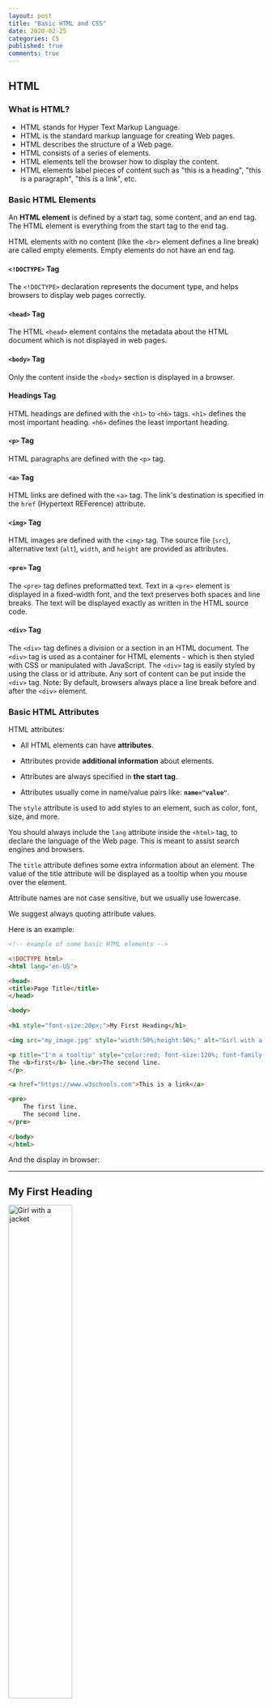 ```yaml
---
layout: post
title: "Basic HTML and CSS"
date: 2020-02-25
categories: CS
published: true
comments: true
---
```


## HTML

### What is HTML?

- HTML stands for Hyper Text Markup Language.
- HTML is the standard markup language for creating Web pages.
- HTML describes the structure of a Web page.
- HTML consists of a series of elements.
- HTML elements tell the browser how to display the content.
- HTML elements label pieces of content such as "this is a heading", "this is a paragraph", "this is a link", etc.

### Basic HTML Elements

An **HTML element** is defined by a start tag, some content, and an end tag. The HTML element is everything from the start tag to the end tag. 

HTML elements with no content (like the `<br>` element defines a line break) are called empty elements. Empty elements do not have an end tag. 

#### `<!DOCTYPE>` Tag

The `<!DOCTYPE>` declaration represents the document type, and helps browsers to display web pages correctly. 

#### `<head>` Tag

The HTML `<head>` element contains the metadata about the HTML document which is not displayed in web pages. 

#### `<body>` Tag

Only the content inside the `<body>` section is displayed in a browser. 

#### Headings Tag

HTML headings are defined with the `<h1>` to `<h6>` tags. `<h1>` defines the most important heading. `<h6>` defines the least important heading. 

####  `<p>` Tag

HTML paragraphs are defined with the `<p>` tag.

#### `<a>` Tag

HTML links are defined with the `<a>` tag. The link's destination is specified in the `href` (Hypertext REFerence) attribute. 

#### `<img>` Tag

HTML images are defined with the `<img>` tag. The source file (`src`), alternative text (`alt`), `width`, and `height` are provided as attributes. 

#### `<pre>` Tag

The `<pre>` tag defines preformatted text. Text in a `<pre>` element is displayed in a fixed-width font, and the text preserves both spaces and line breaks. The text will be displayed exactly as written in the HTML source code. 

#### `<div>` Tag 

The `<div>` tag defines a division or a section in an HTML document. The `<div>` tag is used as a container for HTML elements - which is then styled with CSS or manipulated with JavaScript. The `<div>` tag is easily styled by using the class or id attribute. Any sort of content can be put inside the `<div>` tag. Note: By default, browsers always place a line break before and after the `<div>` element.

### Basic HTML Attributes

HTML attributes: 

- All HTML elements can have **attributes**.

- Attributes provide **additional information** about elements.

- Attributes are always specified in **the start tag**.

- Attributes usually come in name/value pairs like: **`name="value"`**.

The `style` attribute is used to add styles to an element, such as color, font, size, and more. 

You should always include the `lang` attribute inside the `<html>` tag, to declare the language of the Web page. This is meant to assist search engines and browsers. 

The `title` attribute defines some extra information about an element. The value of the title attribute will be displayed as a tooltip when you mouse over the element. 

Attribute names are not case sensitive, but we usually use lowercase. 

We suggest always quoting attribute values. 

Here is an example: 

```html
<!-- example of some basic HTML elements -->

<!DOCTYPE html>
<html lang="en-US">

<head>
<title>Page Title</title>
</head>

<body>
    
<h1 style="font-size:20px;">My First Heading</h1>

<img src="my_image.jpg" style="width:50%;height:50%;" alt="Girl with a jacket">

<p title="I'm a tooltip" style="color:red; font-size:120%; font-family: Arial; text-align:center;">
The <b>first</b> line.<br>The second line.
</p>

<a href="https://www.w3schools.com">This is a link</a>

<pre>
	The first line.
	The second line.
</pre>
    
</body>
</html>
```

And the display in browser:

---
<h1 style="font-size:20px;">My First Heading</h1>
<img src="my_image.jpg" style="width:50%;height:50%;" alt="Girl with a jacket">

<p title="I'm a tooltip" style="color:red; font-size:120%; font-family: Arial; text-align:center;">
The <b>first</b> line.<br>The second line.
</p>

<a href="https://www.w3schools.com">This is a link</a>

<pre>
	The first line.
	The second line.
</pre>
---

### HTML `class` and `id` Attribute

#### `class` Attribute

The HTML `class` attribute is used to specify a class for an HTML element. Multiple HTML elements can share the same class. The `class` attribute is often used to point to a class name in a style sheet. It can also be used by a JavaScript to access and manipulate elements with the specific class name.

The `class` attribute can be used on **any** HTML element. To create a class, write a period (.) character, followed by a class name, then define the CSS properties within curly braces {}.

```html
<!-- example of HTML class attribute -->

<!DOCTYPE html>
<html>
<head>
<style>
.note {
  font-size: 120%;
  color: red;
}
.city {
  background-color: tomato;
  border: 2px solid black;
  margin: 20px;
  padding: 20px;
}
</style>
</head>
<body>

<h2>My <span class="note">Important</span> Heading</h2>
<p>This is some <span class="note">important</span> text.</p>

<div class="city">
  <h2>London</h2>
  <p>London is the capital of England.</p>
</div>

</body>
</html>
```

The class name can also be used by JavaScript to perform certain tasks for specific elements. JavaScript can access elements with a specific class name with the `getElementsByClassName()` method. 

#### `id` Attribute

The `id` attribute specifies a unique id for an HTML element. The value of the `id` attribute must be unique within the HTML document. 

The `id` attribute is used to point to a specific style declaration in a style sheet. It is also used by JavaScript to access and manipulate the element with the specific id. JavaScript can access an element with a specific id with the `getElementById()` method.

The syntax for id is: write a hash character (#), followed by an id name. Then, define the CSS properties within curly braces {}.

In the following example we have an `<h1>` element that points to the id name "myHeader". This `<h1>` element will be styled according to the `#myHeader` style definition in the head section: 

```html
<!DOCTYPE html>
<html>
<head>
<style>
#myHeader {
  background-color: lightblue;
  color: black;
  padding: 40px;
  text-align: center;
}
</style>
</head>
<body>

<h1 id="myHeader">My Header</h1>

</body>
</html>
```

HTML bookmarks are used to allow readers to jump to specific parts of a webpage. Bookmarks can be useful if your page is very long. To use a bookmark, you must first create it. For example, 

```html
<p id="bookmark" color="grey" style="font-style: italic;">A bookmark</p>
```

<p id="bookmark" color="grey" style="font-style: italic;">A bookmark</p>

Then, add a link to the bookmark ("Link to the bookmark"), from within the same page: 

```html
<a href="#bookmark">Link to the bookmark</a>
```

<a href="#bookmark">Link to the bookmark</a>

Or, add a link from another page:

```html
<a href="html_demo.html#bookmark">Link to the bookmark</a>
```

Then, when the link is clicked, the page will scroll to the location with the bookmark. 

#### Difference Between `class` and `id`

A class name can be used by multiple HTML elements, while an id name must only be used by one HTML element within the page. 

## CSS

**CSS** stands for **C**ascading **S**tyle **S**heets. CSS **describes how HTML elements are to be displayed on**. CSS saves a lot of work. It can control the layout of multiple web pages all at once.

The word **cascading** means that a style applied to a parent element will also apply to all children elements within the parent. So, if you set the color of the body text to "blue", all headings, paragraphs, and other text elements within the body will also get the same color (unless you specify something else).

CSS can be added to HTML elements in 3 ways:

- Inline - by using the `style` attribute in HTML elements;
- Internal - by using a `<style>` element in the `<head>` section;
- External - by using an external CSS file. (most common)

### Inline CSS

An **inline CSS** uses the `style` attribute to apply a unique style to a single HTML element. For example, 

```html
<!-- Inline CSS example -->
<h1 style="color:blue;">A Blue Heading</h1>
<p style="color:red;">A red paragraph.</p>
```

### Internal CSS

An **internal CSS** is used to define a style for a single HTML page, and it is defined in the `<head>` section of an HTML page, within a `<style>` element.

The following example sets the text color of ALL the `<h1>` elements (on that page) to blue, and the text color of ALL the `<p>` elements to red. In addition, the page will be displayed with a "powderblue" background color: 

```html
<!-- Internal CSS example -->

<!DOCTYPE html>
<html>
<head>
<style>
body {background-color: powderblue;}
h1   {color: blue;}
p    {color: red;}
</style>
</head>
<body>

<h1>This is a heading</h1>
<p>This is a paragraph.</p>

</body>
</html>
```

### External CSS

An **external CSS** (external style sheet) is used to define the style for many HTML pages. To use that, add a link to it in the `<head>` section of each HTML page. For example, 

```html
<!-- External CSS example -->

<!DOCTYPE html>
<html>
<head>
  <link rel="stylesheet" href="/html/styles.css">
</head>
<body>

<h1>This is a heading</h1>
<p>This is a paragraph.</p>

</body>
</html>
```

The external style sheet can be written in any text editor. The file must not contain any HTML code, and must be saved with a `.css` extension. Here is how the "`styles.css`" file looks like:

```css
/* CSS file example */

body {
  background-color: powderblue;
}
h1 {
  color: blue;
}
p {
  color: red;
}
```

With an external style sheet, you can change the look of an entire web site, by changing one file. 

External style sheets can be referenced with a full URL: 

```css
<link rel="stylesheet" href="https://www.w3schools.com/html/styles.css">
```

Or with a path relative to the current web page:

```css
<link rel="stylesheet" href="/html/styles.css">
```

### CSS Properties

We demonstrate some commonly used CSS properties. 

The CSS `border` property defines a border around an HTML element. (You can define a border for nearly all HTML elements.)

The CSS `padding` property defines a padding (space) between the text and the border. 

The CSS `margin` property defines a margin (space) outside the border.

```css
p {
  color: red;
  font-family: courier;
  font-size: 160%;
  border: 2px solid powderblue;
  padding: 30px;
  margin: 50px;
}
```

---

**References**:

https://www.w3schools.com/html.

https://www.w3schools.com/css.